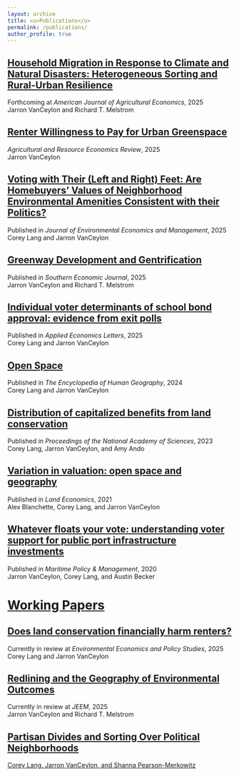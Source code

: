 ```yaml
---
layout: archive
title: <u>Publications</u>
permalink: /publications/
author_profile: true
---
```

## <u>Household Migration in Response to Climate and Natural Disasters: Heterogeneous Sorting and Rural-Urban Resilience</u>
Forthcoming at *American Journal of Agricultural Economics*, 2025 <br>
Jarron VanCeylon and Richard T. Melstrom

## [Renter Willingness to Pay for Urban Greenspace](https://doi.org/10.1017/age.2025.10011)
*Agricultural and Resource Economics Review*, 2025 <br>
Jarron VanCeylon

## [Voting with Their (Left and Right) Feet: Are Homebuyers’ Values of Neighborhood Environmental Amenities Consistent with their Politics?](https://doi.org/10.1016/j.jeem.2025.103157)
Published in *Journal of Environmental Economics and Management*, 2025 <br>
Corey Lang and Jarron VanCeylon

## [Greenway Development and Gentrification](https://doi.org/10.1002/soej.12768)
Published in *Southern Economic Journal*, 2025 <br>
Jarron VanCeylon and Richard T. Melstrom

## [Individual voter determinants of school bond approval: evidence from exit polls](https://doi.org/10.1080/13504851.2025.2462719)
Published in *Applied Economics Letters*, 2025 <br>
Corey Lang and Jarron VanCeylon

## [Open Space](https://doi.org/10.1007/978-3-031-25900-5_302-1)
Published in *The Encyclopedia of Human Geography*, 2024 <br>
Corey Lang and Jarron VanCeylon

## [Distribution of capitalized benefits from land conservation](https://www.pnas.org/doi/10.1073/pnas.2215262120)
Published in *Proceedings of the National Academy of Sciences*, 2023 <br>
Corey Lang, Jarron VanCeylon, and Amy Ando

## [Variation in valuation: open space and geography](https://le.uwpress.org/content/early/2021/09/28/le.97.4.011720-0005R)
Published in *Land Economics*, 2021 <br>
Alex Blanchette, Corey Lang, and Jarron VanCeylon

## [Whatever floats your vote: understanding voter support for public port infrastructure investments](https://doi.org/10.1080/03088839.2020.1754478)
Published in *Maritime Policy & Management*, 2020 <br>
Jarron VanCeylon, Corey Lang, and Austin Becker

# <u>Working Papers</u>

## [Does land conservation financially harm renters?](https://digitalcommons.uri.edu/cgi/viewcontent.cgi?article=1005&context=enre_working_papers)
Currently in review at *Environmental Economics and Policy Studies*, 2025 <br>
Corey Lang and Jarron VanCeylon

## <u>Redlining and the Geography of Environmental Outcomes</u>
Currently in review at *JEEM*, 2025 <br>
Jarron VanCeylon and Richard T. Melstrom

## <u> Partisan Divides and Sorting Over Political Neighborhoods<u/> 
Corey Lang, Jarron VanCeylon, and Shanna Pearson-Merkowitz
